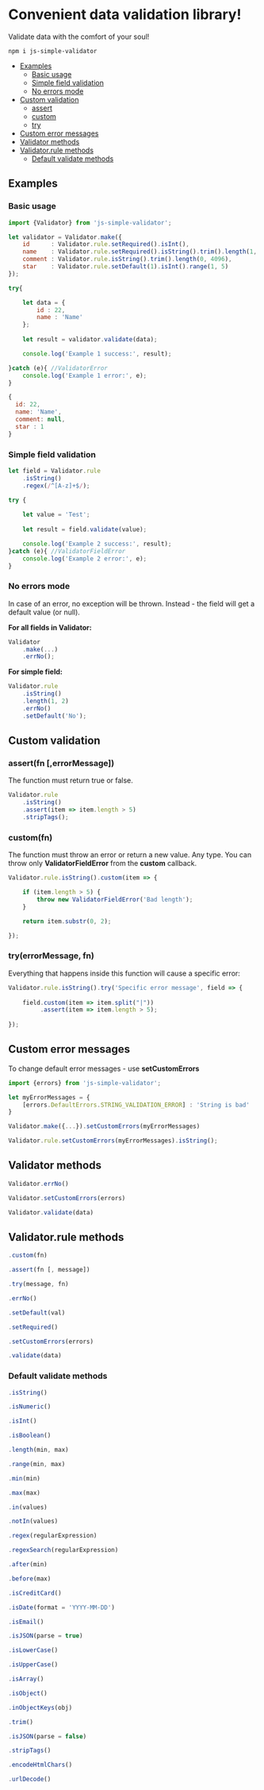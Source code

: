 # Convenient data validation library!
Validate data with the comfort of your soul!
```
npm i js-simple-validator
```

- [Examples](#examples)
  - [Basic usage](#examples_basic)
  - [Simple field validation](#examples_field)
  - [No errors mode](#examples_noerr)
- [Custom validation](#custom_validation)
  - [assert](#assert)
  - [custom](#custom)
  - [try](#try)
- [Custom error messages](#messages)
- [Validator methods](#validator)
- [Validator.rule methods](#rule)
  - [Default validate methods](#rule_defaults)

<a name="examples"></a>
## Examples
<a name="examples_basic"></a>
### Basic usage

```typescript
import {Validator} from 'js-simple-validator';
```

```javascript
let validator = Validator.make({
    id      : Validator.rule.setRequired().isInt(),
    name    : Validator.rule.setRequired().isString().trim().length(1, 255),
    comment : Validator.rule.isString().trim().length(0, 4096),
    star    : Validator.rule.setDefault(1).isInt().range(1, 5)  
});

try{

    let data = {
        id : 22,
        name : 'Name'
    };
	
    let result = validator.validate(data);

    console.log('Example 1 success:', result);

}catch (e){ //ValidatorError
    console.log('Example 1 error:', e);
}
```
```javascript
{
  id: 22, 
  name: 'Name',
  comment: null,
  star : 1
}
```
<a name="examples_field"></a>
### Simple field validation
```javascript
let field = Validator.rule
    .isString()
    .regex(/^[A-z]+$/);

try {
	
    let value = 'Test';
        
    let result = field.validate(value);

    console.log('Example 2 success:', result);
}catch (e){ //ValidatorFieldError
    console.log('Example 2 error:', e);
}
```

<a name="examples_noerr"></a>
### No errors mode
In case of an error, no exception will be thrown. Instead - the field will get a default value (or null).

**For all fields in Validator:**
```javascript
Validator
    .make(...)
    .errNo();
```
**For simple field:**
```javascript
Validator.rule
    .isString()
    .length(1, 2)
    .errNo()
    .setDefault('No');
```

<a name="custom_validation"></a>
## Custom validation
<a name="assert"></a>
### assert(fn [,errorMessage])
The function must return true or false. 
```typescript
Validator.rule
    .isString()
    .assert(item => item.length > 5)
    .stripTags();
```
<a name="custom"></a>
### custom(fn)
The function must throw an error or return a new value. Any type.
You can throw only **ValidatorFieldError** from the **custom** callback.
```typescript
Validator.rule.isString().custom(item => {

    if (item.length > 5) {
        throw new ValidatorFieldError('Bad length');
    }

    return item.substr(0, 2);

});
````
<a name="try"></a>
### try(errorMessage, fn)
Everything that happens inside this function will cause a specific error:
```typescript
Validator.rule.isString().try('Specific error message', field => {
	
    field.custom(item => item.split("|"))
         .assert(item => item.length > 5);
    
});
````

<a name="messages"></a>
## Custom error messages
To change default error messages - use **setCustomErrors**
```typescript
import {errors} from 'js-simple-validator';

let myErrorMessages = {
    [errors.DefaultErrors.STRING_VALIDATION_ERROR] : 'String is bad'
}
```
```typescript
Validator.make({...}).setCustomErrors(myErrorMessages)
```

```typescript
Validator.rule.setCustomErrors(myErrorMessages).isString();
````

<a name="validator"></a>
## Validator methods
```typescript
Validator.errNo()
```
```typescript
Validator.setCustomErrors(errors)
```
```typescript
Validator.validate(data)
```

<a name="rule"></a>
## Validator.rule methods
```typescript
.custom(fn)
```
```typescript
.assert(fn [, message])
```
```typescript
.try(message, fn)
```
```typescript
.errNo()
```
```typescript
.setDefault(val)
```
```typescript
.setRequired()
```
```typescript
.setCustomErrors(errors)
```
```typescript
.validate(data)
```

<a name="rule_defaults"></a>
### Default validate methods
```typescript
.isString()
```
```typescript
.isNumeric()
```
```typescript
.isInt()
```
```typescript
.isBoolean()
```
```typescript
.length(min, max)
```
```typescript
.range(min, max)
```
```typescript
.min(min)
```
```typescript
.max(max)
```
```typescript
.in(values)
```
```typescript
.notIn(values)
```
```typescript
.regex(regularExpression)
```
```typescript
.regexSearch(regularExpression)
```
```typescript
.after(min)
```
```typescript
.before(max)
```
```typescript
.isCreditCard()
```
```typescript
.isDate(format = 'YYYY-MM-DD')
```
```typescript
.isEmail()
```
```typescript
.isJSON(parse = true)
```
```typescript
.isLowerCase()
```
```typescript
.isUpperCase()
```
```typescript
.isArray()
```
```typescript
.isObject()
```
```typescript
.inObjectKeys(obj)
```
```typescript
.trim()
```
```typescript
.isJSON(parse = false)
```
```typescript
.stripTags()
```
```typescript
.encodeHtmlChars()
```
```typescript
.urlDecode()
```
